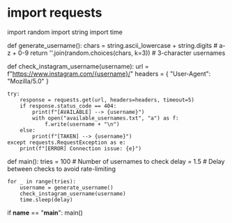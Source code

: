 # import requests
import random
import string
import time

def generate_username():
    chars = string.ascii_lowercase + string.digits  # a-z + 0-9
    return ''.join(random.choices(chars, k=3))  # 3-character usernames

def check_instagram_username(username):
    url = f"https://www.instagram.com/{username}/"
    headers = {
        "User-Agent": "Mozilla/5.0"
    }

    try:
        response = requests.get(url, headers=headers, timeout=5)
        if response.status_code == 404:
            print(f"[AVAILABLE] --> {username}")
            with open("available_usernames.txt", "a") as f:
                f.write(username + "\n")
        else:
            print(f"[TAKEN] --> {username}")
    except requests.RequestException as e:
        print(f"[ERROR] Connection issue: {e}")

def main():
    tries = 100  # Number of usernames to check
    delay = 1.5  # Delay between checks to avoid rate-limiting

    for _ in range(tries):
        username = generate_username()
        check_instagram_username(username)
        time.sleep(delay)

if __name__ == "__main__":
    main()
